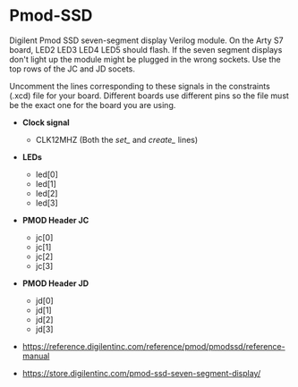 # Pmod-SSD
 Digilent Pmod SSD seven-segment display Verilog module. On the Arty S7 board, LED2 LED3 LED4 LED5 should flash. If the seven segment displays don't light up the module might be plugged in the wrong sockets. Use the top rows of the JC and JD socets.

Uncomment the lines corresponding to these signals in the constraints (.xcd) file for your board. Different boards use different pins so the file must be the exact one for the board you are using.

* **Clock signal**
  * CLK12MHZ (Both the *set_* and *create_* lines)

* **LEDs**
  * led[0]
  * led[1]
  * led[2]
  * led[3]

* **PMOD Header JC**
  * jc[0]
  * jc[1]
  * jc[2]
  * jc[3]

* **PMOD Header JD**
  * jd[0]
  * jd[1]
  * jd[2]
  * jd[3]


 * https://reference.digilentinc.com/reference/pmod/pmodssd/reference-manual
 * https://store.digilentinc.com/pmod-ssd-seven-segment-display/
 

